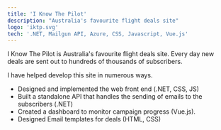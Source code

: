 ```yaml
---
title: 'I Know The Pilot'
description: "Australia's favourite flight deals site"
logo: 'iktp.svg'
tech: '.NET, Mailgun API, Azure, CSS, Javascript, Vue.js'
---
```


I Know The Pilot is Australia's favourite flight deals site. Every day new deals are sent out to hundreds of thousands of subscribers. 

I have helped develop this site in numerous ways. 

* Designed and implemented the web front end (.NET, CSS, JS)
* Built a standalone API that handles the sending of emails to the subscribers (.NET)
* Created a dashboard to monitor campaign progress (Vue.js). 
* Designed Email templates for deals (HTML, CSS)